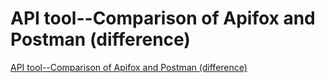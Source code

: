 # API tool--Comparison of Apifox and Postman (difference)
[API tool--Comparison of Apifox and Postman (difference)](https://aiwithcloud.com/2022/09/19/api_tool__comparison_of_apifox_and_postman_difference/)